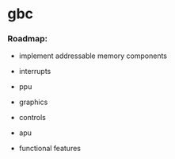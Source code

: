 # gbc


### Roadmap:

 - implement addressable memory components

 - interrupts

 - ppu

 - graphics

 - controls

 - apu

 - functional features
